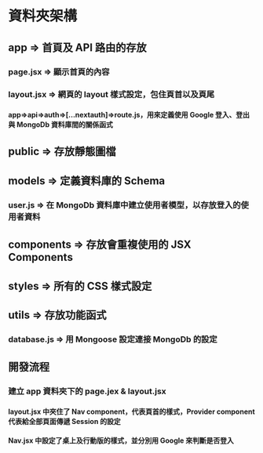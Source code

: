 # 資料夾架構 
## app => 首頁及 API 路由的存放
### page.jsx => 顯示首頁的內容
### layout.jsx => 網頁的 layout 樣式設定，包住頁首以及頁尾
#### app=>api=>auth=>[...nextauth]=>route.js，用來定義使用 Google 登入、登出與 MongoDb 資料庫間的關係函式
## public => 存放靜態圖檔

## models => 定義資料庫的 Schema
### user.js => 在 MongoDb 資料庫中建立使用者模型，以存放登入的使用者資料

## components => 存放會重複使用的 JSX Components

## styles => 所有的 CSS 樣式設定

## utils => 存放功能函式
### database.js => 用 Mongoose 設定連接 MongoDb 的設定

## 開發流程 
### 建立 app 資料夾下的 page.jex & layout.jsx 
#### layout.jsx 中夾住了 Nav component，代表頁首的樣式，Provider      component   代表給全部頁面傳遞 Session 的設定
#### Nav.jsx 中設定了桌上及行動版的樣式，並分別用 Google 來判斷是否登入
